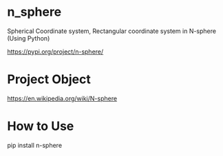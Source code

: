 # n_sphere
Spherical Coordinate system, Rectangular coordinate system in N-sphere (Using Python)

https://pypi.org/project/n-sphere/

# Project Object
https://en.wikipedia.org/wiki/N-sphere

# How to Use

pip install n-sphere
